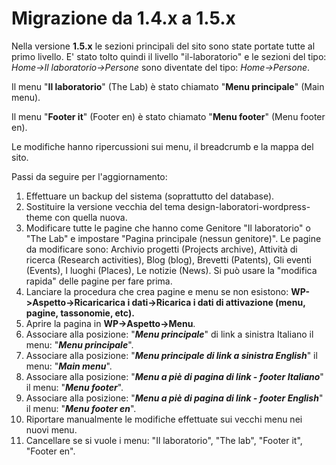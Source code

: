 # Migrazione da 1.4.x a 1.5.x

Nella versione **1.5.x** le sezioni principali del sito sono state portate tutte al primo livello.
E' stato tolto quindi il livello "il-laboratorio" e le sezioni del tipo: *Home->Il laboratorio->Persone* sono diventate del tipo: *Home->Persone*.

Il menu "**Il laboratorio**" (The Lab) è stato chiamato "**Menu principale**" (Main menu).

Il menu "**Footer it**" (Footer en) è stato chiamato "**Menu footer**" (Menu footer en).

Le modifiche hanno ripercussioni sui menu, il breadcrumb e la mappa del sito.

Passi da seguire per l'aggiornamento:

1) Effettuare un backup del sistema (soprattutto del database).
2) Sostituire la versione vecchia del tema design-laboratori-wordpress-theme con quella nuova.
3) Modificare tutte le pagine che hanno come Genitore "Il laboratorio" o "The Lab" e impostare "Pagina principale (nessun genitore)". Le pagine da modificare sono: Archivio progetti (Projects archive), Attività di ricerca (Research activities), Blog (blog), Brevetti (Patents), Gli eventi (Events), I luoghi (Places), Le notizie (News). Si può usare la "modifica rapida" delle pagine per fare prima.
4) Lanciare la procedura che crea pagine e menu se non esistono: **WP->Aspetto->Ricaricarica i dati->Ricarica i dati di attivazione (menu, pagine, tassonomie, etc).**
5) Aprire la pagina in **WP->Aspetto->Menu**.
6) Associare alla posizione:  "***Menu principale***" di link a sinistra Italiano il menu: "***Menu principale***".
7) Associare alla posizione: "***Menu principale di link a sinistra English***" il menu: "***Main menu***".
8) Associare alla posizione: "***Menu a piè di pagina di link - footer Italiano***" il menu: "***Menu footer***".
9) Associare alla posizione: "***Menu a piè di pagina di link - footer English***"  il menu:  "***Menu footer en***".
10) Riportare manualmente le modifiche effettuate sui vecchi menu nei nuovi menu.
11) Cancellare se si vuole i menu: "Il laboratorio", "The lab", "Footer it", "Footer en".
